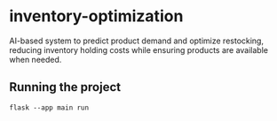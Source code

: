 # inventory-optimization
AI-based system to predict product demand and optimize restocking, reducing inventory holding costs while ensuring products are available when needed.

## Running the project

```
flask --app main run
```

